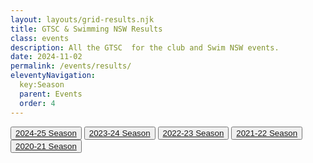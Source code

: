 ```yaml
---
layout: layouts/grid-results.njk
title: GTSC & Swimming NSW Results
class: events
description: All the GTSC  for the club and Swim NSW events.
date: 2024-11-02
permalink: /events/results/
eleventyNavigation:
  key:Season
  parent: Events
  order: 4
---
```

<div class="buttonnavwrapperoutside">
<div class="buttonnavwrapper">
<button><a href="#2024-25" title="{{ title }} 2024-25 Season" alt="{{ title }} 2024-25 Season">2024-25 Season</a></button>
<button><a href="#2023-24" title="{{ title }} 2024-25 Season" alt="{{ title }} 2023-24 Season">2023-24 Season</a></button>
<button><a href="#2022-23" title="{{ title }} 2024-25 Season" alt="{{ title }} 2022-23 Season">2022-23 Season</a></button>
<button><a href="#2021-22" title="{{ title }} 2024-25 Season" alt="{{ title }} 2021-22 Season">2021-22 Season</a></button>
<button><a href="#2020_21" title="{{ title }} 2024-25 Season" alt="{{ title }} 2020-21 Season">2020-21 Season</a></button>
</div>
</div>